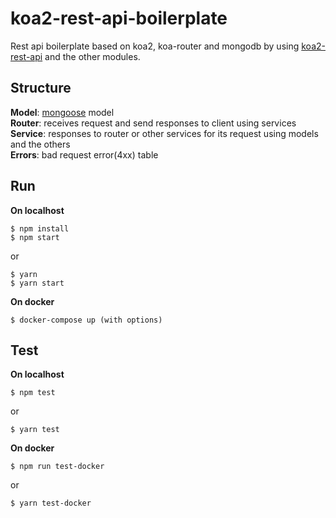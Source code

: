 # koa2-rest-api-boilerplate
Rest api boilerplate based on koa2, koa-router and mongodb by using [koa2-rest-api](https://github.com/HanHyeoksu/koa2-rest-api) and the other modules.

## Structure
**Model**: [mongoose](http://mongoosejs.com/) model  
**Router**: receives request and send responses to client using services  
**Service**: responses to router or other services for its request using models and the others  
**Errors**: bad request error(4xx) table  

## Run
**On localhost**
```shell
$ npm install
$ npm start
```

or

```shell
$ yarn
$ yarn start
```

**On docker**
```shell
$ docker-compose up (with options)
```

## Test
**On localhost**
```shell
$ npm test
```

or

```shell
$ yarn test
```

**On docker**
```shell
$ npm run test-docker
```

or

```shell
$ yarn test-docker
```
